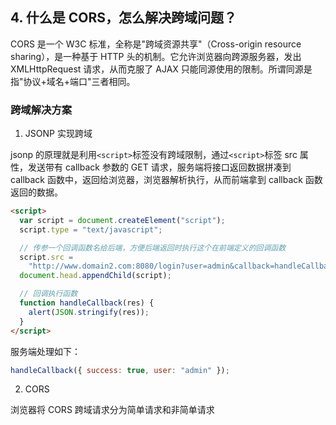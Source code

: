 ## 4. 什么是 CORS，怎么解决跨域问题？

CORS 是一个 W3C 标准，全称是"跨域资源共享"（Cross-origin resource sharing），是一种基于 HTTP 头的机制。它允许浏览器向跨源服务器，发出 XMLHttpRequest 请求，从而克服了 AJAX 只能同源使用的限制。所谓同源是指"协议+域名+端口"三者相同。

### 跨域解决方案

1. JSONP 实现跨域

jsonp 的原理就是利用`<script>`标签没有跨域限制，通过`<script>`标签 src 属性，发送带有 callback 参数的 GET 请求，服务端将接口返回数据拼凑到 callback 函数中，返回给浏览器，浏览器解析执行，从而前端拿到 callback 函数返回的数据。

```html
<script>
  var script = document.createElement("script");
  script.type = "text/javascript";

  // 传参一个回调函数名给后端，方便后端返回时执行这个在前端定义的回调函数
  script.src =
    "http://www.domain2.com:8080/login?user=admin&callback=handleCallback";
  document.head.appendChild(script);

  // 回调执行函数
  function handleCallback(res) {
    alert(JSON.stringify(res));
  }
</script>
```

服务端处理如下：

```js
handleCallback({ success: true, user: "admin" });
```

2. CORS

浏览器将 CORS 跨域请求分为简单请求和非简单请求
